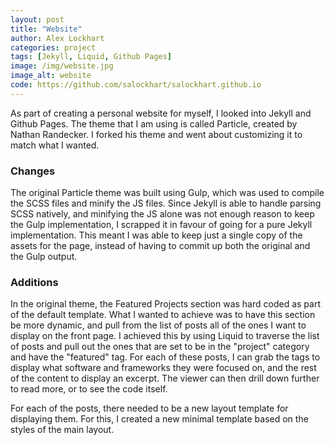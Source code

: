 ```yaml
---
layout: post
title: "Website"
author: Alex Lockhart
categories: project
tags: [Jekyll, Liquid, Github Pages]
image: /img/website.jpg
image_alt: website
code: https://github.com/salockhart/salockhart.github.io
---
```


As part of creating a personal website for myself, I looked into Jekyll and Github Pages.  The theme that I am using is called Particle, created by Nathan Randecker.  I forked his theme and went about customizing it to match what I wanted.

### Changes
The original Particle theme was built using Gulp, which was used to compile the SCSS files and minify the JS files.  Since Jekyll is able to handle parsing SCSS natively, and minifying the JS alone was not enough reason to keep the Gulp implementation, I scrapped it in favour of going for a pure Jekyll implementation.  This meant I was able to keep just a single copy of the assets for the page, instead of having to commit up both the original and the Gulp output.

### Additions
In the original theme, the Featured Projects section was hard coded as part of the default template.  What I wanted to achieve was to have this section be more dynamic, and pull from the list of posts all of the ones I want to display on the front page.  I achieved this by using Liquid to traverse the list of posts and pull out the ones that are set to be in the "project" category and have the "featured" tag.  For each of these posts, I can grab the tags to display what software and frameworks they were focused on, and the rest of the content to display an excerpt.  The viewer can then drill down further to read more, or to see the code itself.

For each of the posts, there needed to be a new layout template for displaying them.  For this, I created a new minimal template based on the styles of the main layout.
